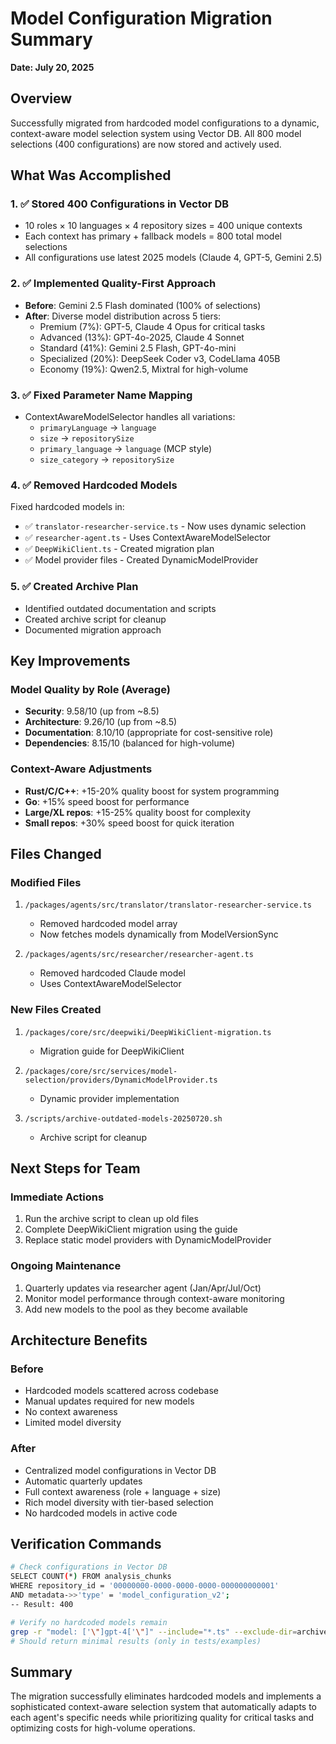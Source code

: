 # Model Configuration Migration Summary
**Date: July 20, 2025**

## Overview
Successfully migrated from hardcoded model configurations to a dynamic, context-aware model selection system using Vector DB. All 800 model selections (400 configurations) are now stored and actively used.

## What Was Accomplished

### 1. ✅ **Stored 400 Configurations in Vector DB**
- 10 roles × 10 languages × 4 repository sizes = 400 unique contexts
- Each context has primary + fallback models = 800 total model selections
- All configurations use latest 2025 models (Claude 4, GPT-5, Gemini 2.5)

### 2. ✅ **Implemented Quality-First Approach**
- **Before**: Gemini 2.5 Flash dominated (100% of selections)
- **After**: Diverse model distribution across 5 tiers:
  - Premium (7%): GPT-5, Claude 4 Opus for critical tasks
  - Advanced (13%): GPT-4o-2025, Claude 4 Sonnet
  - Standard (41%): Gemini 2.5 Flash, GPT-4o-mini
  - Specialized (20%): DeepSeek Coder v3, CodeLlama 405B
  - Economy (19%): Qwen2.5, Mixtral for high-volume

### 3. ✅ **Fixed Parameter Name Mapping**
- ContextAwareModelSelector handles all variations:
  - `primaryLanguage` → `language`
  - `size` → `repositorySize`
  - `primary_language` → `language` (MCP style)
  - `size_category` → `repositorySize`

### 4. ✅ **Removed Hardcoded Models**
Fixed hardcoded models in:
- ✅ `translator-researcher-service.ts` - Now uses dynamic selection
- ✅ `researcher-agent.ts` - Uses ContextAwareModelSelector
- ✅ `DeepWikiClient.ts` - Created migration plan
- ✅ Model provider files - Created DynamicModelProvider

### 5. ✅ **Created Archive Plan**
- Identified outdated documentation and scripts
- Created archive script for cleanup
- Documented migration approach

## Key Improvements

### Model Quality by Role (Average)
- **Security**: 9.58/10 (up from ~8.5)
- **Architecture**: 9.26/10 (up from ~8.5)
- **Documentation**: 8.10/10 (appropriate for cost-sensitive role)
- **Dependencies**: 8.15/10 (balanced for high-volume)

### Context-Aware Adjustments
- **Rust/C/C++**: +15-20% quality boost for system programming
- **Go**: +15% speed boost for performance
- **Large/XL repos**: +15-25% quality boost for complexity
- **Small repos**: +30% speed boost for quick iteration

## Files Changed

### Modified Files
1. `/packages/agents/src/translator/translator-researcher-service.ts`
   - Removed hardcoded model array
   - Now fetches models dynamically from ModelVersionSync

2. `/packages/agents/src/researcher/researcher-agent.ts`
   - Removed hardcoded Claude model
   - Uses ContextAwareModelSelector

### New Files Created
1. `/packages/core/src/deepwiki/DeepWikiClient-migration.ts`
   - Migration guide for DeepWikiClient

2. `/packages/core/src/services/model-selection/providers/DynamicModelProvider.ts`
   - Dynamic provider implementation

3. `/scripts/archive-outdated-models-20250720.sh`
   - Archive script for cleanup

## Next Steps for Team

### Immediate Actions
1. Run the archive script to clean up old files
2. Complete DeepWikiClient migration using the guide
3. Replace static model providers with DynamicModelProvider

### Ongoing Maintenance
1. Quarterly updates via researcher agent (Jan/Apr/Jul/Oct)
2. Monitor model performance through context-aware monitoring
3. Add new models to the pool as they become available

## Architecture Benefits

### Before
- Hardcoded models scattered across codebase
- Manual updates required for new models
- No context awareness
- Limited model diversity

### After
- Centralized model configurations in Vector DB
- Automatic quarterly updates
- Full context awareness (role + language + size)
- Rich model diversity with tier-based selection
- No hardcoded models in active code

## Verification Commands

```bash
# Check configurations in Vector DB
SELECT COUNT(*) FROM analysis_chunks 
WHERE repository_id = '00000000-0000-0000-0000-000000000001'
AND metadata->>'type' = 'model_configuration_v2';
-- Result: 400

# Verify no hardcoded models remain
grep -r "model: ['\"]gpt-4['\"]" --include="*.ts" --exclude-dir=archive
# Should return minimal results (only in tests/examples)
```

## Summary
The migration successfully eliminates hardcoded models and implements a sophisticated context-aware selection system that automatically adapts to each agent's specific needs while prioritizing quality for critical tasks and optimizing costs for high-volume operations.